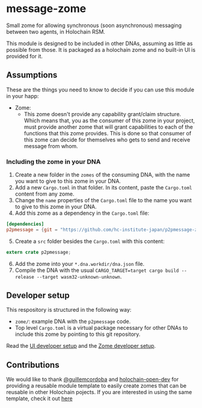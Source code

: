 # message-zome

 <!--- [![hc-institute-japan](https://circleci.com/gh/hc-institute-japan/p2pmessage-zome.svg?style=svg)](https://circleci.com/gh/hc-institute-japan/p2pmessage-zome) --->

Small zome for allowing synchronous (soon asynchronous) messaging between two agents, in Holochain RSM.


This module is designed to be included in other DNAs, assuming as little as possible from those. It is packaged as a holochain zome and no built-in UI is provided 
for it.

## Assumptions

These are the things you need to know to decide if you can use this module in your happ:

- Zome:
  - This zome doesn't provide any capability grant/claim structure. Which means that, you as the consumer of this zome in your project, must provide another zome that will grant capabilities to each of the functions that this zome provides. This is done so that consumer of this zome can decide for themselves who gets to send and receive message from whom. 
  
### Including the zome in your DNA

1. Create a new folder in the `zomes` of the consuming DNA, with the name you want to give to this zome in your DNA.
2. Add a new `Cargo.toml` in that folder. In its content, paste the `Cargo.toml` content from any zome.
3. Change the `name` properties of the `Cargo.toml` file to the name you want to give to this zome in your DNA.
4. Add this zome as a dependency in the `Cargo.toml` file:
```toml
[dependencies]
p2pmessage = {git = "https://github.com/hc-institute-japan/p2pmessage-zome", package = "p2pmessage"}
```
5. Create a `src` folder besides the `Cargo.toml` with this content:
```rust
extern crate p2pmessage;
```
6. Add the zome into your `*.dna.workdir/dna.json` file.
7. Compile the DNA with the usual `CARGO_TARGET=target cargo build --release --target wasm32-unknown-unknown`.

## Developer setup

This respository is structured in the following way:

- `zome/`: example DNA with the `p2pmessage` code.
- Top level `Cargo.toml` is a virtual package necessary for other DNAs to include this zome by pointing to this git repository.

Read the [UI developer setup](/ui/README.md) and the [Zome developer setup](/zome/README.md).

## Contributions
We would like to thank [@guillemcordoba](https://github.com/guillemcordoba) and [holochain-open-dev](https://github.com/holochain-open-dev) for providing a reusable module template to easily create zomes that can be reusable in other Holochain pojects. If you are interested in using the same template, check it out [here](https://github.com/holochain-open-dev/reusable-module-template)
